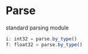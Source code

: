 
# Parse

standard parsing module

```TypeScript
i: int32 = parse.by_type()
f: float32 = parse.by_type()
```
